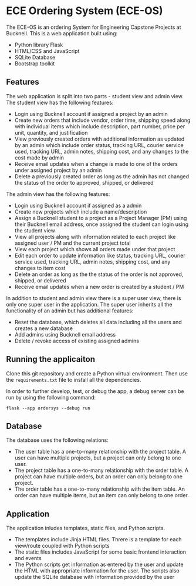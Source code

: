 # ECE Ordering System (ECE-OS)

The ECE-OS is an ordering System for Engineering Capstone Projects at Bucknell. This is a web application built using:
- Python library Flask
- HTML/CSS and JavaScript
- SQLite Database
- Bootstrap toolkit

## Features

The web application is split into two parts - student view and admin view. The student view has the following features:
- Login using Bucknell account if assigned a project by an admin
- Create new orders that include vendor, order time, shipping speed along with individual items which include description, part number, price per unit, quantity, and justification
- View previously created orders with additional information as updated by an admin which include order status, tracking URL, courier service used, tracking URL, admin notes, shipping cost, and any changes to the cost made by admin
- Receive email updates when a change is made to one of the orders under assigned project by an admin
- Delete a previously created order as long as the admin has not changed the status of the order to approved, shipped, or delivered

The admin view has the following features:
- Login using Bucknell account if assigned as a admin
- Create new projects which include a name/description
- Assign a Bucknell student to a project as a Project Manager (PM) using their Bucknell email address, once assigned the student can login using the student view
- View all projects along with information related to each project like assigned user / PM and the current project total
- View each project which shows all orders made under that project
- Edit each order to update information like status, tracking URL, courier service used, tracking URL, admin notes, shipping cost, and any changes to item cost
- Delete an order as long as the the status of the order is not approved, shipped, or delivered
- Receive email updates when a new order is created by a student / PM

In addition to student and admin view there is a super user view, there is only one super user in the application. The super user inherits all the functionality of an admin but has additional features:
- Reset the database, which deletes all data including all the users and creates a new database
- Add admins using Bucknell email address
- Delete / revoke access of existing assigned admins

## Running the applicaiton
Clone this git repository and create a Python virtual environment. Then use the  `requirements.txt` file to install all the dependencies.

In order to further develop, test, or debug the app, a debug server can be run by using the following command:
```
flask --app ordersys --debug run
```

## Database
The database uses the following relations:
- The user table has a one-to-many relationship with the project table. A user can have multiple projects, but a project can only belong to one user.
- The project table has a one-to-many relationship with the order table. A project can have multiple orders, but an order can only belong to one project.
- The order table has a one-to-many relationship with the item table. An order can have multiple items, but an item can only belong to one order.

## Application
The application inludes templates, static files, and Python scripts.
- The templates include Jinja HTML files. Threre is a template for each view/route coupled with Python scripts
- The static files includes JavaScript for some basic frontend interaction and events
- The Python scripts get information as entered by the user and update the HTML with appropriate information for the user. The scripts also update the SQLite database with information provided by the user


